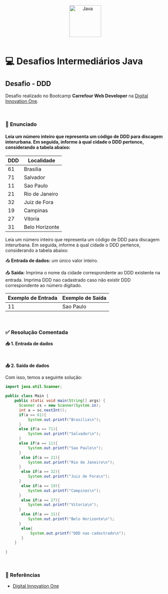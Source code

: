 <div align="center">
  <img alt="Java" height="100" src="https://raw.githubusercontent.com/FortAwesome/Font-Awesome/6.x/svgs/brands/java.svg">
</div>

<br>

# 💻 Desafios Intermediários Java

## Desafio - DDD
Desafio realizado no Bootcamp **Carrefour Web Developer** na [Digital Innovation One](https://www.dio.me/).

<br>

### 📝 **Enunciado**
#### **Leia um número inteiro que representa um código de DDD para discagem interurbana. Em seguida, informe à qual cidade o DDD pertence, considerando a tabela abaixo:**

 DDD     | Localidade 
---------|-----------
 61      |  Brasilia 
 71      |  Salvador 
 11      |  Sao Paulo 
 21      |  Rio de Janeiro 
 32      |  Juiz de Fora 
 19      |  Campinas 
 27      |  Vitoria 
 31      |  Belo Horizonte 

Leia um número inteiro que representa um código de DDD para discagem interurbana. Em seguida, informe à qual cidade o DDD pertence, considerando a tabela abaixo:

📥 **Entrada de dados:**  um único valor inteiro.

📤 **Saída:** Imprima o nome da cidade correspondente ao DDD existente na entrada. Imprima DDD nao cadastrado caso não existir DDD correspondente ao número digitado.

 Exemplo de Entrada  | Exemplo de Saída 
---------|-----------
 11      |  Sao Paulo 

<br>

### ✅ **Resolução Comentada**

**📥 1. Entrada de dados**<br>

<br>

**📤 2. Saída de dados**<br>

Com isso, temos a seguinte solução:
```java
import java.util.Scanner;

public class Main {
    public static void main(String[] args) {
      Scanner cs = new Scanner(System.in);
      int a = sc.nextInt();
      if(a == 61){
          System.out.printf("Brasilia\n");
      }
      else if(a == 71){
          System.out.printf("Salvador\n");
      }
      else if(a == 11){
          System.out.printf("Sao Paulo\n");
      }
       else if(a == 21){
          System.out.printf("Rio de Janeiro\n");
      }
       else if(a == 32){
          System.out.printf("Juiz de Fora\n");
      }
       else if(a == 19){
          System.out.printf("Campinas\n");
      }
       else if(a == 27){
          System.out.printf("Vitoria\n");
      }
       else if(a == 31){
          System.out.printf("Belo Horizonte\n");
      }
       else{
           System.out.printf("DDD nao cadastrado\n");
       }
    }
    
}
```

<br>

### 🔎 **Referências**
- [Digital Innovation One](https://www.dio.me/)

<br>
